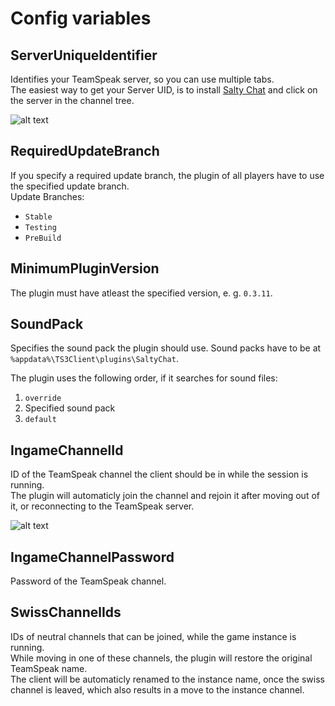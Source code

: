 # Config variables

## ServerUniqueIdentifier
Identifies your TeamSpeak server, so you can use multiple tabs.  
The easiest way to get your Server UID, is to install [Salty Chat](https://www.saltmine.de) and click on the server in the channel tree.

![alt text][setup-server-uid]

## RequiredUpdateBranch
If you specify a required update branch, the plugin of all players have to use the specified update branch.  
Update Branches:
* `Stable`
* `Testing`
* `PreBuild`

## MinimumPluginVersion
The plugin must have atleast the specified version, e. g. `0.3.11`.

## SoundPack
Specifies the sound pack the plugin should use.
Sound packs have to be at `%appdata%\TS3Client\plugins\SaltyChat`.

The plugin uses the following order, if it searches for sound files:
1. `override`
2. Specified sound pack
3. `default`

## IngameChannelId
ID of the TeamSpeak channel the client should be in while the session is running.  
The plugin will automaticly join the channel and rejoin it after moving out of it, or reconnecting to the TeamSpeak server.

![alt text][setup-channel-id]

## IngameChannelPassword
Password of the TeamSpeak channel.

[setup-server-uid]: https://github.com/saltminede/saltychat-docs/raw/master/media/setup-server-uid.jpg "TeamSpeak Server UID"
[setup-channel-id]: https://github.com/saltminede/saltychat-docs/raw/master/media/setup-channel-id.jpg "TeamSpeak Channel ID"

## SwissChannelIds
IDs of neutral channels that can be joined, while the game instance is running.  
While moving in one of these channels, the plugin will restore the original TeamSpeak name.  
The client will be automaticly renamed to the instance name, once the swiss channel is leaved, which also results in a move to the instance channel.
